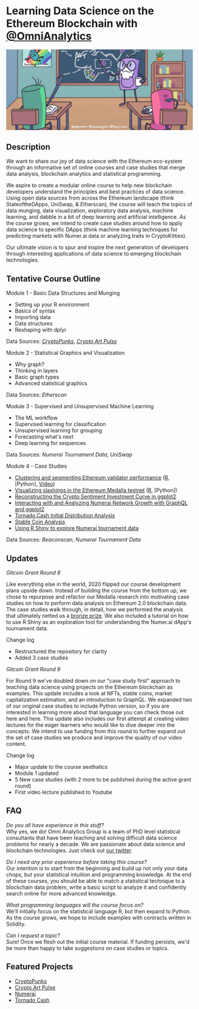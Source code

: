 # Learning Data Science on the Ethereum Blockchain with [@OmniAnalytics](https://twitter.com/OmniAnalytics)

<p align="center">
<img src="images/cover_art.png">
</p>

## Description

We want to share our joy of data science with the Ethereum eco-system through an informative set of online courses and case studies that merge data analysis, blockchain analytics and statistical programming.

We aspire to create a modular online course to help new blockchain developers understand the principles and best practices of data science. Using open data sources from across the Ethereum landscape (think StateoftheDApps, UniSwap, & Etherscan), the course will teach the topics of data munging, data visualization, exploratory data analysis, machine learning, and dabble in a bit of deep learning and artificial intelligence.  As the course grows, we intend to create case studies around how to apply data science to specific DApps (think machine learning techniques for predicting markets with Numer.ai data or analyzing traits in CryptoKitties).

Our ultimate vision is to spur and inspire the next generation of developers through interesting applications of data science to emerging blockchain technologies.

## Tentative Course Outline

Module 1 - Basic Data Structures and Munging
* Setting up your R environment
* Basics of syntax
* Importing data
* Data structures
* Reshaping with dplyr

Data Sources: [*CryptoPunks*](https://www.larvalabs.com/cryptopunks), [*Crypto Art Pulse*](https://cryptoartpulse.com/)

Module 2 - Statistical Graphics and Visualization
* Why graph?
* Thinking in layers
* Basic graph types
* Advanced statistical graphics

Data Sources: *Etherscan*

Module 3 - Supervised and Unsupervised Machine Learning
* The ML workflow
* Supervised learning for classification
* Unsupervised learning for grouping
* Forecasting what's next
* Deep learning for sequences

Data Sources: *Numerai Tournament Data, UniSwap*

Module 4 - Case Studies
* [Clustering and segmenting Ethereum validator performance](https://github.com/Omni-Analytics-Group/eth-data-science-course/tree/master/case-studies/validators) ([R](https://crypto.omnianalytics.io/eth-data-science-course/case-studies/validators/#1), [Python], [Video](https://youtu.be/2JLRnKmlV8I))
* [Visualizing slashings in the Ethereum Medalla testnet](https://github.com/Omni-Analytics-Group/eth-data-science-course/tree/master/case-studies/slashers) ([R](https://crypto.omnianalytics.io/eth-data-science-course/case-studies/slashers/#1), [Python])
* [Reconstructing the Crypto Sentiment Investment Curve in ggplot2](https://crypto.omnianalytics.io/eth-data-science-course/case-studies/investment-curve/#1) 
* [Interacting with and Analyzing Numerai Network Growth with GraphQL and ggplot2]()
* [Tornado.Cash Initial Distribution Analysis]()
* [Stable Coin Analysis]()
* [Using R Shiny to explore Numerai tournament data](https://crypto.omnianalytics.io/eth-data-science-course/case-studies/numerai-explorer/)

Data Sources: *Beaconscan, Numerai Tournament Data*

## Updates

*Gitcoin Grant Round 8*

Like everything else in the world, 2020 flipped our course development plans upside down.  Instead of building the course from the bottom up, we chose to repurpose and refactor our Medalla research into motivating case studies on how to perform data analysis on Ethereum 2.0 blockchain data.  The case studies walk through, in detail, how we performed the analysis that ultimately netted us a [bronze prize](https://blog.ethereum.org/2020/11/17/medalla-data-challenge-results/). We also included a tutorial on how to use R Shiny as an exploration tool for understanding the Numer.ai dApp's tournament data.

Change log
* Restructured the repository for clarity
* Added 3 case studies

*Gitcoin Grant Round 9*

For Round 9 we've doubled down on our "case study first" approach to teaching data science using projects on the Ethereum blockchain as examples. This update includes a look at NFTs, stable coins, market capitalization estimation, and an introduction to GraphQL.  We expanded two of our original case studies to include Python version, so if you are interested in learning more about that language you can check those out here and here.  This update also includes our first attempt at creating video lectures for the eager learners who would like to dive deeper into the concepts. We intend to use funding from this round to further expand out the set of case studies we produce and improve the quality of our video content.

Change log
* Major update to the course aesthatics
* Module 1 updated
* 5 New case studies (with 2 more to be published during the active grant round)
* First video lecture published to Youtube

## FAQ

*Do you all have experience in this stuff?*  
Why yes, we do! Omni Analytics Group is a team of PhD level statistical consultants that have been teaching and solving difficult data science problems for nearly a decade. We are passionate about data science and blockchain technologies. Just check out [our twitter](https://twitter.com/OmniAnalytics).

*Do I need any prior experience before taking this course?*  
Our intention is to start from the beginning and build up not only your data chops, but your statistical intuition and programming knowledge. At the end of these courses, you should be able to match a statistical technique to a blockchain data problem, write a basic script to analyze it and confidently search online for more advanced knowledge.

*What programming languages will the course focus on?*  
We'll initially focus on the statistical language R, but then expand to Python. As the course grows, we hope to include examples with contracts written in Solidity.

*Can I request a topic?*  
Sure! Once we flesh out the initial course material. If funding persists, we'd be more than happy to take suggestions on case studies or topics.

## Featured Projects

* [CryptoPunks](https://www.larvalabs.com/cryptopunks)
* [Crypto Art Pulse](https://cryptoartpulse.com/)
* [Numerai](https://numer.ai/)
* [Tornado Cash](https://tornado.cash/)

